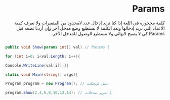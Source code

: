  
<div dir = "rtl">



# Params

كلمة محجوزة في اللغة إذا كنا نريد إدخال عدد لامحدود من المتغيرات ولا نعرف كمية الاعداد التي نريد إدخالها وبعد الكلمة لا نستطيع وضع مدخل آخر وإن أردنا نضعه قبل Params  كي لا يصبح لانهائي ولا نستطيع الوصول للمدخل الآخر.
</div>

```c#

public void Show(params int[] val) // Params {

for (int i=0; i<val.Length; i++){

Console.WriteLine(val[i]);}}

static void Main(string[] args){

Program program = new Program(); // عمل اوبجكت

program.Show(2,4,6,8,10,12,14); // تمرير مدخلات }
```
